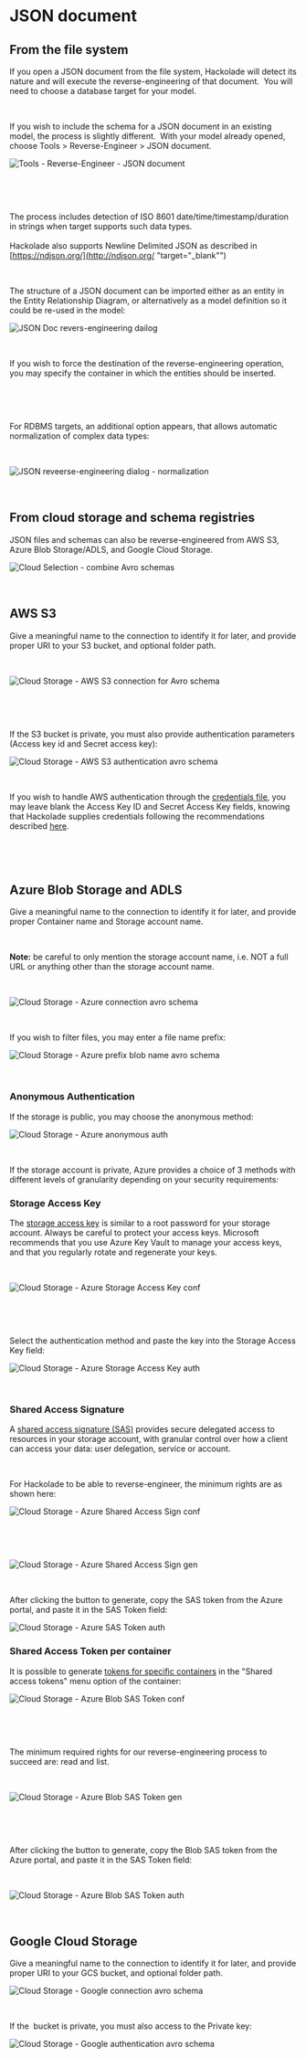 # JSON document

## From the file system

If you open a JSON document from the file system, Hackolade will detect its nature and will execute the reverse-engineering of that document.&nbsp; You will need to choose a database target for your model.

&nbsp;

If you wish to include the schema for a JSON document in an existing model, the process is slightly different.&nbsp; With your model already opened, choose Tools \> Reverse-Engineer \> JSON document. &nbsp;

![Tools - Reverse-Engineer - JSON document](<lib/Tools%20-%20Reverse-Engineer%20-%20JSON%20document.png>)

&nbsp;

&nbsp;

The process includes detection of ISO 8601 date/time/timestamp/duration in strings when target supports such data types.\
\
Hackolade also supports Newline Delimited JSON as described in [https://ndjson.org/](<http://ndjson.org/> "target=\"\_blank\"")

&nbsp;

The structure of a JSON document can be imported either as an entity in the Entity Relationship Diagram, or alternatively as a model definition so it could be re-used in the model:

![JSON Doc revers-engineering dailog](<lib/JSON%20Doc%20RE%20dialog.png>)

&nbsp;

If you wish to force the destination of the reverse-engineering operation, you may specify the container in which the entities should be inserted.

&nbsp;

&nbsp;

For RDBMS targets, an additional option appears, that allows automatic normalization of complex data types:

&nbsp;

![JSON reveerse-engineering dialog - normalization](<lib/JSON%20Schema%20RE%20dialog%20-%20normalization.png>)

&nbsp;

## From cloud storage and schema registries

JSON files and schemas can also be reverse-engineered from AWS S3, Azure Blob Storage/ADLS, and Google Cloud Storage.

![Cloud Selection - combine Avro schemas](<lib/Cloud%20Selection%20-%20combine%20schemas.png>)

&nbsp;

## AWS S3

Give a meaningful name to the connection to identify it for later, and provide proper URI to your S3 bucket, and optional folder path.

&nbsp;

![Cloud Storage - AWS S3 connection for Avro schema](<lib/Cloud%20Storage%20-%20AWS%20S3%20connection.png>)

&nbsp;

&nbsp;

If the S3 bucket is private, you must also provide authentication parameters (Access key id and Secret access key):

![Cloud Storage - AWS S3 authentication avro schema](<lib/Cloud%20Storage%20-%20AWS%20S3%20authentication.png>)

&nbsp;

If you wish to handle AWS authentication through the [credentials file](<https://docs.aws.amazon.com/cli/latest/userguide/cli-configure-files.html> "target=\"\_blank\""), you may leave blank the Access Key ID and Secret Access Key fields, knowing that Hackolade supplies credentials following the recommendations described [here](<https://docs.aws.amazon.com/sdk-for-javascript/v2/developer-guide/setting-credentials-node.html> "target=\"\_blank\"").

&nbsp;

&nbsp;

## Azure Blob Storage and ADLS

Give a meaningful name to the connection to identify it for later, and provide proper Container name and Storage account name.

&nbsp;

**Note:** be careful to only mention the storage account name, i.e. NOT a full URL or anything other than the storage account name.

&nbsp;

![Cloud Storage - Azure connection avro schema](<lib/Cloud%20Storage%20-%20Azure%20connection.png>)

&nbsp;

If you wish to filter files, you may enter a file name prefix:

![Cloud Storage - Azure prefix blob name avro schema](<lib/Cloud%20Storage%20-%20Azure%20prefix.png>)

&nbsp;

### Anonymous Authentication

If the storage is public, you may choose the anonymous method:

![Cloud Storage - Azure anonymous auth](<lib/Cloud%20Storage%20-%20Azure%20anonymous%20auth.png>)

&nbsp;

If the storage account is private, Azure provides a choice of 3 methods with different levels of granularity depending on your security requirements:

### Storage Access Key

The [storage access key](<https://docs.microsoft.com/en-us/azure/storage/common/storage-account-keys-manage?tabs=azure-portal> "target=\"\_blank\"") is similar to a root password for your storage account. Always be careful to protect your access keys. Microsoft recommends that you use Azure Key Vault to manage your access keys, and that you regularly rotate and regenerate your keys.

&nbsp;

![Cloud Storage - Azure Storage Access Key conf](<lib/Cloud%20Storage%20-%20Azure%20Storage%20Access%20Key%20conf.png>)

&nbsp;

&nbsp;

Select the authentication method and paste the key into the Storage Access Key field:

![Cloud Storage - Azure Storage Access Key auth](<lib/Cloud%20Storage%20-%20Azure%20Storage%20Access%20Key%20auth.png>)

&nbsp;

### Shared Access Signature

A [shared access signature (SAS)](<https://docs.microsoft.com/en-us/azure/storage/common/storage-sas-overview> "target=\"\_blank\"") provides secure delegated access to resources in your storage account, with granular control over how a client can access your data: user delegation, service or account.

&nbsp;

For Hackolade to be able to reverse-engineer, the minimum rights are as shown here:

![Cloud Storage - Azure Shared Access Sign conf](<lib/Cloud%20Storage%20-%20Azure%20Shared%20Access%20Sign%20conf.png>)

&nbsp;

&nbsp;

![Cloud Storage - Azure Shared Access Sign gen](<lib/Cloud%20Storage%20-%20Azure%20Shared%20Access%20Sign%20gen.png>)

&nbsp;

After clicking the button to generate, copy the SAS token from the Azure portal, and paste it in the SAS Token field:

![Cloud Storage - Azure SAS Token auth](<lib/Cloud%20Storage%20-%20Azure%20SAS%20Token%20auth.png>)

### Shared Access Token per container

It is possible to generate [tokens for specific containers](<https://docs.microsoft.com/en-us/azure/cognitive-services/translator/document-translation/create-sas-tokens?tabs=Containers> "target=\"\_blank\"") in the "Shared access tokens" menu option of the container:

![Cloud Storage - Azure Blob SAS Token conf](<lib/Cloud%20Storage%20-%20Azure%20Blob%20SAS%20Token%20conf.png>)

&nbsp;

&nbsp;

The minimum required rights for our reverse-engineering process to succeed are: read and list.

&nbsp;

![Cloud Storage - Azure Blob SAS Token gen](<lib/Cloud%20Storage%20-%20Azure%20Blob%20SAS%20Token%20gen.png>)

&nbsp;

&nbsp;

After clicking the button to generate, copy the Blob SAS token from the Azure portal, and paste it in the SAS Token field:

&nbsp;

![Cloud Storage - Azure Blob SAS Token auth](<lib/Cloud%20Storage%20-%20Azure%20Blob%20SAS%20Token%20auth.png>)

&nbsp;

## Google Cloud Storage

Give a meaningful name to the connection to identify it for later, and provide proper URI to your GCS bucket, and optional folder path.

![Cloud Storage - Google connection avro schema](<lib/Cloud%20Storage%20-%20Google%20connection.png>)

&nbsp;

If the&nbsp; bucket is private, you must also access to the Private key:

![Cloud Storage - Google authentication avro schema](<lib/Cloud%20Storage%20-%20Google%20authentication.png>)
